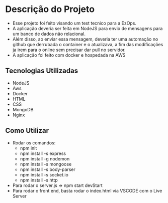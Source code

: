 # Descrição do Projeto
- Esse projeto foi feito visando um test tecnico para a EzOps.
- A aplicação deveria ser feita em NodeJS para envio de mensagens para um banco de dados não relacional.
- Além disso, ao enviar essa mensagem, deveria ter uma automação no github que derrubada o container e o atualizava, a fim das modificações ja irem para o online sem precisar dar pull no servidor.
- A aplicação foi feito com docker e hospedada na AWS

## Tecnologias Utilizadas
- NodeJS
- Aws
- Docker
- HTML
- CSS
- MongoDB
- Nginx

## Como Utilizar
- Rodar os comandos:
  - npm init
  - npm install -s express
  - npm install -g nodemon
  - npm install -s mongoose
  - npm install -s body-parser
  - npm install -s socket.io
  - npm install -s http
- Para rodar o server.js => npm start devStart
- Para rodar o front end, basta rodar o index.html via VSCODE com o Live Server
